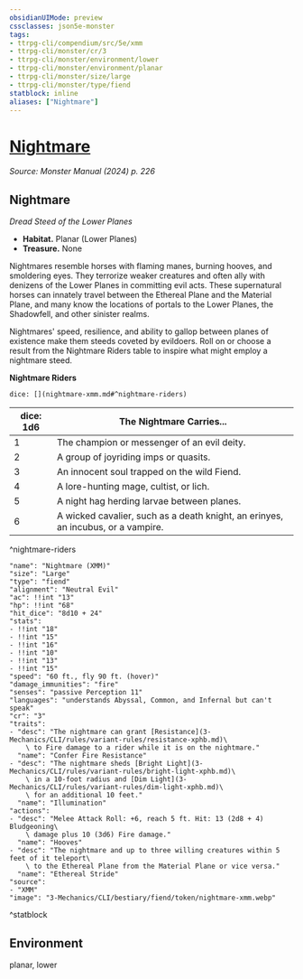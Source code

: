 ```yaml
---
obsidianUIMode: preview
cssclasses: json5e-monster
tags:
- ttrpg-cli/compendium/src/5e/xmm
- ttrpg-cli/monster/cr/3
- ttrpg-cli/monster/environment/lower
- ttrpg-cli/monster/environment/planar
- ttrpg-cli/monster/size/large
- ttrpg-cli/monster/type/fiend
statblock: inline
aliases: ["Nightmare"]
---
```

# [Nightmare](3-Mechanics\CLI\bestiary\fiend/nightmare-xmm.md)
*Source: Monster Manual (2024) p. 226*  

## Nightmare

*Dread Steed of the Lower Planes*

- **Habitat.** Planar (Lower Planes)  
- **Treasure.** None  

Nightmares resemble horses with flaming manes, burning hooves, and smoldering eyes. They terrorize weaker creatures and often ally with denizens of the Lower Planes in committing evil acts. These supernatural horses can innately travel between the Ethereal Plane and the Material Plane, and many know the locations of portals to the Lower Planes, the Shadowfell, and other sinister realms.

Nightmares' speed, resilience, and ability to gallop between planes of existence make them steeds coveted by evildoers. Roll on or choose a result from the Nightmare Riders table to inspire what might employ a nightmare steed.

**Nightmare Riders**

`dice: [](nightmare-xmm.md#^nightmare-riders)`

| dice: 1d6 | The Nightmare Carries... |
|-----------|--------------------------|
| 1 | The champion or messenger of an evil deity. |
| 2 | A group of joyriding imps or quasits. |
| 3 | An innocent soul trapped on the wild Fiend. |
| 4 | A lore-hunting mage, cultist, or lich. |
| 5 | A night hag herding larvae between planes. |
| 6 | A wicked cavalier, such as a death knight, an erinyes, an incubus, or a vampire. |
^nightmare-riders

```statblock
"name": "Nightmare (XMM)"
"size": "Large"
"type": "fiend"
"alignment": "Neutral Evil"
"ac": !!int "13"
"hp": !!int "68"
"hit_dice": "8d10 + 24"
"stats":
- !!int "18"
- !!int "15"
- !!int "16"
- !!int "10"
- !!int "13"
- !!int "15"
"speed": "60 ft., fly 90 ft. (hover)"
"damage_immunities": "fire"
"senses": "passive Perception 11"
"languages": "understands Abyssal, Common, and Infernal but can't speak"
"cr": "3"
"traits":
- "desc": "The nightmare can grant [Resistance](3-Mechanics/CLI/rules/variant-rules/resistance-xphb.md)\
    \ to Fire damage to a rider while it is on the nightmare."
  "name": "Confer Fire Resistance"
- "desc": "The nightmare sheds [Bright Light](3-Mechanics/CLI/rules/variant-rules/bright-light-xphb.md)\
    \ in a 10-foot radius and [Dim Light](3-Mechanics/CLI/rules/variant-rules/dim-light-xphb.md)\
    \ for an additional 10 feet."
  "name": "Illumination"
"actions":
- "desc": "Melee Attack Roll: +6, reach 5 ft. Hit: 13 (2d8 + 4) Bludgeoning\
    \ damage plus 10 (3d6) Fire damage."
  "name": "Hooves"
- "desc": "The nightmare and up to three willing creatures within 5 feet of it teleport\
    \ to the Ethereal Plane from the Material Plane or vice versa."
  "name": "Ethereal Stride"
"source":
- "XMM"
"image": "3-Mechanics/CLI/bestiary/fiend/token/nightmare-xmm.webp"
```
^statblock

## Environment

planar, lower